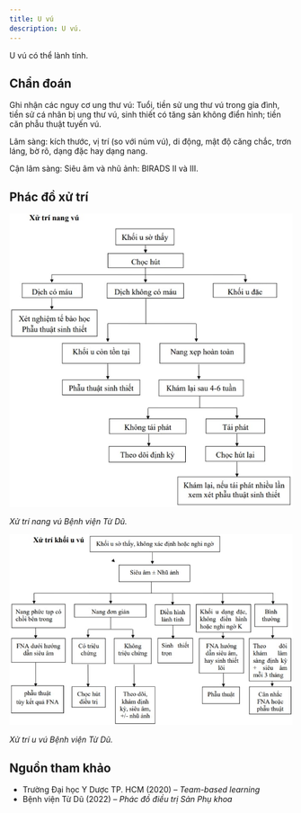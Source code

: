 ```yaml
---
title: U vú
description: U vú.
---
```


U vú có thể lành tính.

## Chẩn đoán

Ghi nhận các nguy cơ ung thư vú: Tuổi, tiền sử ung thư vú trong gia đình, tiền sử cá nhân bị ung thư vú, sinh thiết có tăng sản không điển hình; tiền căn phẫu thuật tuyến vú.

Lâm sàng: kích thước, vị trí (so với núm vú), di động, mật độ căng chắc, trơn láng, bờ rõ, dạng đặc hay dạng nang.

Cận lâm sàng: Siêu âm và nhũ ảnh: BIRADS II và III.

## Phác đồ xử trí

![Xử trí nang vú Bệnh viện Từ Dũ](../../../../assets/phu-khoa/u-vu/xu-tri-nang-vu.jpeg)

_Xử trí nang vú Bệnh viện Từ Dũ._

![Xử trí u vú Bệnh viện Từ Dũ](../../../../assets/phu-khoa/u-vu/xu-tri-khoi-u-vu.jpeg)

_Xử trí u vú Bệnh viện Từ Dũ._

## Nguồn tham khảo

- Trường Đại học Y Dược TP. HCM (2020) – _Team-based learning_
- Bệnh viện Từ Dũ (2022) – _Phác đồ điều trị Sản Phụ khoa_
